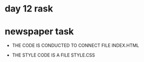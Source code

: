 # day 12 rask
# newspaper task

* THE CODE IS CONDUCTED TO CONNECT FILE INDEX.HTML

* THE STYLE CODE IS A FILE STYLE.CSS